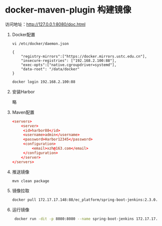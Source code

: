 # docker-maven-plugin 构建镜像

访问地址：http://127.0.0.1:8080/doc.html 

1. Docker配置

   ```bash\
   vi /etc/docker/daemon.json
   
   {
       "registry-mirrors":["https://docker.mirrors.ustc.edu.cn"],
       "insecure-registries": ["192.168.2.100:88"],
       "exec-opts":["native.cgroupdriver=systemd"],
       "data-root": "/data/docker"
   }
   ```
   ```bash
   docker login 192.168.2.100:88
   ```

2. 安装Harbor

   略

3. Maven配置

   ```conf
   <servers>
       <server>
   		<id>harbor88</id>  
   		<username>admin</username>  
   		<password>Harbor12345</password> 
   		<configuration>  
   			<email>xzh@163.com</email> 
   		</configuration>
       </server>
   </servers>
   ```

4. 推送镜像

   ```bash
   mvn clean package
   ```

5. 镜像拉取 

   ```bash
   docker pull 172.17.17.148:88/ec_platform/spring-boot-jenkins:2.3.0.RELEASE
   ```

6. 运行镜像

   ```bash
    docker run -dit -p 8080:8080 --name spring-boot-jenkins 172.17.17.148:88/ec_platform/spring-boot-jenkins:2.3.0.RELEASE
   ```

   